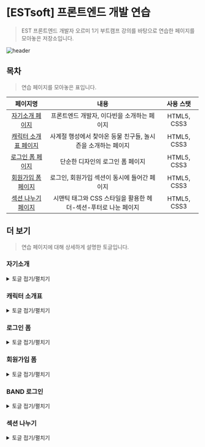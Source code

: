 # [ESTsoft] 프론트엔드 개발 연습
> EST 프론트엔드 개발자 오르미 1기 부트캠프 강의를 바탕으로 연습한 페이지를 모아놓은 저장소입니다.

![header](https://capsule-render.vercel.app/api?type=waving&color=gradient&weight=500&height=200&section=header&text=☀One•More•Step☀&fontSize=60)

## 목차
> 연습 페이지를 모아놓은 표입니다.

|페이지명|내용|사용 스탯|
|:---:|:---:|:---:|
|[자기소개 페이지](#자기소개)|프론트엔드 개발자, 이다빈을 소개하는 페이지|HTML5, CSS3|
|[캐릭터 소개표 페이지](#캐릭터-소개표)|사계절 행성에서 찾아온 둥물 친구들, 놀시즌을 소개하는 페이지|HTML5, CSS3|
|[로그인 폼 페이지](#로그인-폼)|단순한 디자인의 로그인 폼 페이지|HTML5, CSS3|
|[회원가입 폼 페이지](#회원가입-폼)|로그인, 회원가입 섹션이 동시에 들어간 페이지|HTML5, CSS3|
|[섹션 나누기 페이지](#섹션-나누기)|시맨틱 태그와 CSS 스타일을 활용한 헤더-섹션-푸터로 나눈 페이지|HTML5, CSS3|


## 더 보기
> 연습 페이지에 대해 상세하게 설명한 토글입니다.
### 자기소개
<details>
	<summary>토글 접기/펼치기</summary>
  	<div markdown="1">
      <!-- 자기소개 페이지 이미지 -->
  	</div>
</details>

### 캐릭터 소개표
<details>
	<summary>토글 접기/펼치기</summary>
  	<div markdown="1">
      <!-- 캐릭터 소개표 페이지 이미지 -->
  	</div>
</details>

### 로그인 폼
<details>
	<summary>토글 접기/펼치기</summary>
  	<div markdown="1">
      <!-- 로그인 폼 페이지 이미지 -->
  	</div>
</details>

### 회원가입 폼
<details>
	<summary>토글 접기/펼치기</summary>
  	<div markdown="1">
      <!-- 설문조사 폼 페이지 이미지 -->
  	</div>
</details>

### BAND 로그인
<details>
	<summary>토글 접기/펼치기</summary>
  	<div markdown="1">
      <!-- BAND 로그인 페이지 이미지 -->
  	</div>
</details>

### 섹션 나누기
<details>
	<summary>토글 접기/펼치기</summary>
  	<div markdown="1">
      <!-- 섹션 나누기 페이지 이미지 -->
  	</div>
</details>